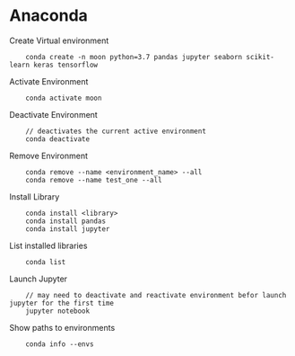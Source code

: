 # Anaconda
Create Virtual environment
```
    conda create -n moon python=3.7 pandas jupyter seaborn scikit-learn keras tensorflow
```
Activate Environment
```
    conda activate moon
```
Deactivate Environment
```
    // deactivates the current active environment
    conda deactivate
```

Remove Environment
```
    conda remove --name <environment_name> --all
    conda remove --name test_one --all
```

Install Library
```
    conda install <library>
    conda install pandas
    conda install jupyter
```

List installed libraries
```
    conda list
```

Launch Jupyter
```
    // may need to deactivate and reactivate environment befor launch jupyter for the first time
    jupyter notebook
```

Show paths to environments

```
    conda info --envs
```